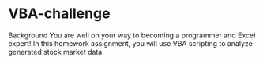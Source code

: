 # VBA-challenge
Background
You are well on your way to becoming a programmer and Excel expert! In this homework assignment, you will use VBA scripting to analyze generated stock market data.
